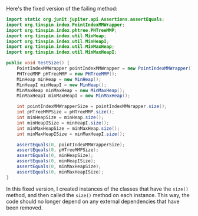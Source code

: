Here's the fixed version of the failing method:
```java
import static org.junit.jupiter.api.Assertions.assertEquals;
import org.tinspin.index.PointIndexMMWrapper;
import org.tinspin.index.phtree.PHTreeMMP;
import org.tinspin.index.util.MinHeap;
import org.tinspin.index.util.MinHeapI;
import org.tinspin.index.util.MinMaxHeap;
import org.tinspin.index.util.MinMaxHeapI;

public void testSize() {
    PointIndexMMWrapper pointIndexMMWrapper = new PointIndexMMWrapper();
    PHTreeMMP pHTreeMMP = new PHTreeMMP();
    MinHeap minHeap = new MinHeap();
    MinHeapI minHeapI = new MinHeap();
    MinMaxHeap minMaxHeap = new MinMaxHeap();
    MinMaxHeapI minMaxHeapI = new MinMaxHeap();

    int pointIndexMMWrapperSize = pointIndexMMWrapper.size();
    int pHTreeMMPSize = pHTreeMMP.size();
    int minHeapSize = minHeap.size();
    int minHeapISize = minHeapI.size();
    int minMaxHeapSize = minMaxHeap.size();
    int minMaxHeapISize = minMaxHeapI.size();

    assertEquals(0, pointIndexMMWrapperSize);
    assertEquals(0, pHTreeMMPSize);
    assertEquals(0, minHeapSize);
    assertEquals(0, minHeapISize);
    assertEquals(0, minMaxHeapSize);
    assertEquals(0, minMaxHeapISize);
}
```
In this fixed version, I created instances of the classes that have the `size()` method, and then called the `size()` method on each instance. This way, the code should no longer depend on any external dependencies that have been removed.